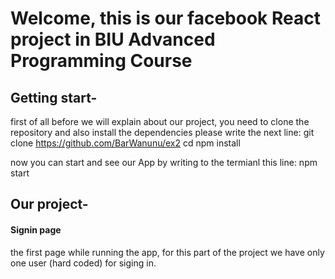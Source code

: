 # Welcome, this is our facebook React project in BIU Advanced Programming Course

## Getting start-
first of all before we will explain about our project, you need to clone the repository and also install the dependencies
please write the next line: git clone https://github.com/BarWanunu/ex2 cd npm install

now you can start and see our App by writing to the termianl this line: npm start

## Our project-
#### Signin page
the first page while running the app, for this part of the project we have only one user (hard coded) for siging in.



